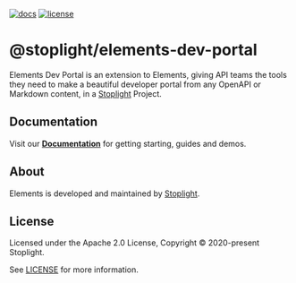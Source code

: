 [![docs](https://img.shields.io/badge/API%20Docs-site-green.svg?style=flat-square)](https://meta.stoplight.io/docs/elements)
[![license](https://img.shields.io/npm/l/@stoplight/elements?style=flat-square)](./LICENSE)

# @stoplight/elements-dev-portal

Elements Dev Portal is an extension to Elements, giving API teams the tools they need to make a beautiful developer portal from any OpenAPI or Markdown content, in a [Stoplight][stoplight] Project.

## Documentation

Visit our **[Documentation](https://meta.stoplight.io/docs/elements)** for getting starting, guides and demos.

## About

Elements is developed and maintained by [Stoplight][stoplight].

## License

Licensed under the Apache 2.0 License, Copyright © 2020-present Stoplight.

See [LICENSE](LICENSE) for more information.

[stoplight]: https://stoplight.io/?utm_source=github&utm_medium=elements-dev-portal&utm_campaign=readme

